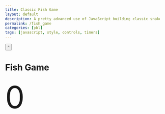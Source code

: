 ```yaml
---
title: Classic Fish Game
layout: default
description: A pretty advanced use of JavaScript building classic snake game using menu controls, key events, snake simulation and timers.  
permalink: /fish_game
categories: [pbl]
tags: [javascript, style, controls, timers]
---
```

<html lang="en">
<head>
    <link rel="stylesheet" href="https://stackpath.bootstrapcdn.com/bootstrap/4.3.1/css/bootstrap.min.css" integrity="sha384-ggOyR0iXCbMQv3Xipma34MD+dH/1fQ784/j6cY/iJTQUOhcWr7x9JvoRxT2MZw1T" crossorigin="anonymous">
    <link rel="stylesheet" href="https://cdnjs.cloudflare.com/ajax/libs/font-awesome/4.7.0/css/font-awesome.min.css">
</head>


<body>



<button onclick="topFunction()" id="myBtn" title="Go to top">^</button>



<body>
<h1> Fish Game </h1>

<div id="score">0</div>
<canvas id="snakeboard" width="400" height="400"></canvas> <!-- sets up the board/dimension of the board -->

<!--formatting the format and design of the snake  board and the score -->
<!--future plans: add grids in the snakeboard-->
<style>
    #snakeboard {
        position: absolute;
        top: 25%;
        left: 69%;
        transform: translate(-50%, -50%);
    }
    #score {
        text-align: left;
        font-size: 100px;
    }
</style>
</body>
<!--code for the actual game-->
<script>
    const board_border = 'black'; /*setting up the color of the board and snake*/
    const board_background = "white";
    const snake_col = 'cyan';
    const snake_border = 'darkblue';
    let snake = [
        {x: 200, y: 200},
        {x: 190, y: 200},
        {x: 180, y: 200},
        {x: 170, y: 200},
        {x: 160, y: 200}
    ]
    let score = 0;
    let changing_direction = false;    /* True if changing direction*/
    let food_x;
    let food_y;
    let dx = 10; /* horizontal distance change */
    let dy = 0; /*vertical distance change */
    const snakeboard = document.getElementById("snakeboard"); /*get canvas element */
    const snakeboard_ctx = snakeboard.getContext("2d");
    /* start game*/
    main();
    gen_food();
    document.addEventListener("keydown", change_direction);
    // main function called repeatedly to keep the game running
    function main() { /*defining function main.*/
        if (has_game_ended()) return;
        changing_direction = false; /*if the player does not change the direction*/
        setTimeout(function onTick() {
            clear_board();
            drawFood();
            move_snake();
            drawSnake();
            // Repeat
            main();
        }, 100)
    }
    // draw a border around the canvas
    function clear_board() {
        //  Select the color to fill the drawing
        snakeboard_ctx.fillStyle = board_background;
        //  Select the colour for the border of the canvas
        snakeboard_ctx.strokestyle = board_border;
        // Draw a "filled" rectangle to cover the entire canvas
        snakeboard_ctx.fillRect(0, 0, snakeboard.width, snakeboard.height);
        // Draw a "border" around the entire canvas
        snakeboard_ctx.strokeRect(0, 0, snakeboard.width, snakeboard.height);
    }
    /*Draw the snake on the canvas*/
    function drawSnake() {
        snake.forEach(drawSnakePart)
    }
    /*creating food */
    function drawFood() {
        snakeboard_ctx.fillStyle = 'lightgreen';
        snakeboard_ctx.strokestyle = 'darkgreen';
        snakeboard_ctx.fillRect(food_x, food_y, 10, 10);
        snakeboard_ctx.strokeRect(food_x, food_y, 10, 10);
    }
    function drawSnakePart(snakePart) { /*draws the new boxes of snake, i.e. parts of snake*/
        snakeboard_ctx.fillStyle = snake_col; /*color of new part is the same as snake_col defined before*/
        snakeboard_ctx.strokestyle = snake_border; /*color of the border of new part is the same as snake_border defined before*/
        snakeboard_ctx.fillRect(snakePart.x, snakePart.y, 10, 10);
        /*fills in the new part with color + locate the color of the new part to the end of the snake*/
        snakeboard_ctx.strokeRect(snakePart.x, snakePart.y, 10, 10);
        /*draws a border aroudn the new part + locate the border to the end of the snake */
    }
    function has_game_ended() {
        for (let i = 4; i < snake.length; i++) {
            if (snake[i].x === snake[0].x && snake[i].y === snake[0].y) return true
            /* === means that the two things on both sides are of the same type and value*/
            /* && = and. both as to be true in order to return true */
        }
        const hitLeftWall = snake[0].x < 0;
        const hitRightWall = snake[0].x > snakeboard.width-20;
        const hitTopWall = snake[0].y < 0;
        const hitBottomWall = snake[0].y > snakeboard.height-20;
        return hitLeftWall || hitRightWall || hitTopWall || hitBottomWall
    }
    function random_food(min, max) {
        return Math.round((Math.random() * (max-min) + min) / 10) * 10;
    }
    function gen_food() {
        food_x = random_food(0, snakeboard.width - 10);
        /*generate random x-coord of food*/
        /*-10 so that it does not generate the x coord on where the wall is located at*/
        food_y = random_food(0, snakeboard.height - 10);
        /*generate random y-coord of food*/
        snake.forEach(function has_snake_eaten_food(part) {
            const has_eaten = part.x == food_x && part.y == food_y;
            if (has_eaten) gen_food();
        });
        /*if the food location is the snake location, generate new location*/
    }
    function change_direction(event) {
        const LEFT_KEY = 37;
        const RIGHT_KEY = 39;
        const UP_KEY = 38;
        const DOWN_KEY = 40;
        // Prevent the snake from reversing
        if (changing_direction) return;
        changing_direction = true; /*if the players changes direction */
        const keyPressed = event.keyCode;
        /*keyPressed stores information about which key is pressed*/
        const goingUp = dy === -10;
        const goingDown = dy === 10;
        const goingRight = dx === 10;
        const goingLeft = dx === -10;
        /*code above sets the value of each turn*/
        if (keyPressed === LEFT_KEY && !goingRight) {
            dx = -10;
            dy = 0;
        }
        /* if left key is pressed and the snake is not going right, then dx = -10 and dy = 0*/
        if (keyPressed === UP_KEY && !goingDown) {
            dx = 0;
            dy = -10;
        }
        /* if up key is pressed and the snake is not going down, then dx = 0 and dy = -10*/
        if (keyPressed === RIGHT_KEY && !goingLeft) {
            dx = 10;
            dy = 0;
        }
        /* if right key is pressed and the snake is not going left, then dx = 10 and dy = 0*/
        if (keyPressed === DOWN_KEY && !goingUp) {
            dx = 0;
            dy = 10;
        }
        /* if down key is pressed and the snake is not going up, then dx = 0 and dy = 10*/
    }
    function move_snake() {
        // Create the new Snake's head
        const head = {x: snake[0].x + dx, y: snake[0].y + dy};
        // Add the new head to the beginning of snake body
        snake.unshift(head);
        const has_eaten_food = snake[0].x === food_x && snake[0].y === food_y;
        if (has_eaten_food) {
            score += 10; /*add score*/
            document.getElementById('score').innerHTML = score; /*display score*/
            gen_food(); /*generate new food location*/
        } else {
            // Remove the last part of snake body
            snake.pop();
        }
    }
</script>





</body>


</html>